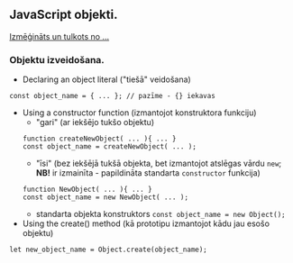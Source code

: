 ## JavaScript objekti.
[Izmēģināts un tulkots no ...](https://developer.mozilla.org/en-US/docs/Learn/JavaScript/Objects/Object-oriented_JS)
### Objektu izveidošana.
- Declaring an object literal ("tiešā" veidošana)  
```
const object_name = { ... }; // pazīme - {} iekavas
```
- Using a constructor function (izmantojot konstruktora funkciju)  
  - "gari" (ar iekšējo tukšo objektu)
  ```
  function createNewObject( ... ){ ... }
  const object_name = createNewObject( ... );
  ```
  - "īsi" (bez iekšējā tukšā objekta, bet izmantojot atslēgas vārdu ```new```; **NB!** ir izmainīta - papildināta standarta ```constructor``` funkcija)
  ```
  function NewObject( ... ){ ... }
  const object_name = new NewObject( ... );
  ```
  - standarta objekta konstruktors
  ```const object_name = new Object();```
- Using the create() method (kā prototipu izmantojot kādu jau esošo objektu)
```
let new_object_name = Object.create(object_name);
```
